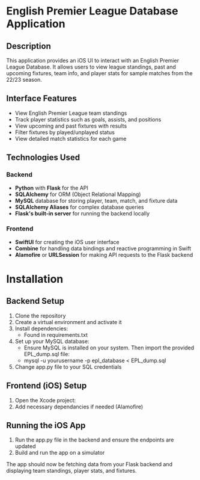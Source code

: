 # English Premier League Database Application

## Description

This application provides an iOS UI to interact with an English Premier League Database. It allows users to view league standings, past and upcoming fixtures, team info, and player stats for sample matches from the 22/23 season.

## Interface Features

- View English Premier League team standings
- Track player statistics such as goals, assists, and positions
- View upcoming and past fixtures with results
- Filter fixtures by played/unplayed status
- View detailed match statistics for each game

## Technologies Used

### Backend
- **Python** with **Flask** for the API
- **SQLAlchemy** for ORM (Object Relational Mapping)
- **MySQL** database for storing player, team, match, and fixture data
- **SQLAlchemy Aliases** for complex database queries
- **Flask's built-in server** for running the backend locally

### Frontend
- **SwiftUI** for creating the iOS user interface
- **Combine** for handling data bindings and reactive programming in Swift
- **Alamofire** or **URLSession** for making API requests to the Flask backend


# Installation

## Backend Setup
1. Clone the repository
2. Create a virtual environment and activate it
3. Install dependencies:
    - Found in requirements.txt
4. Set up your MySQL database:
    - Ensure MySQL is installed on your system. Then import the provided EPL_dump.sql file:
    - mysql -u yourusername -p epl_database < EPL_dump.sql
5. Change app.py file to your SQL credentials 

## Frontend (iOS) Setup
1. Open the Xcode project:
2. Add necessary dependancies if needed (Alamofire)

## Running the iOS App

1. Run the app.py file in the backend and ensure the endpoints are updated
2. Build and run the app on a simulator

The app should now be fetching data from your Flask backend and displaying team standings, player stats, and fixtures.
